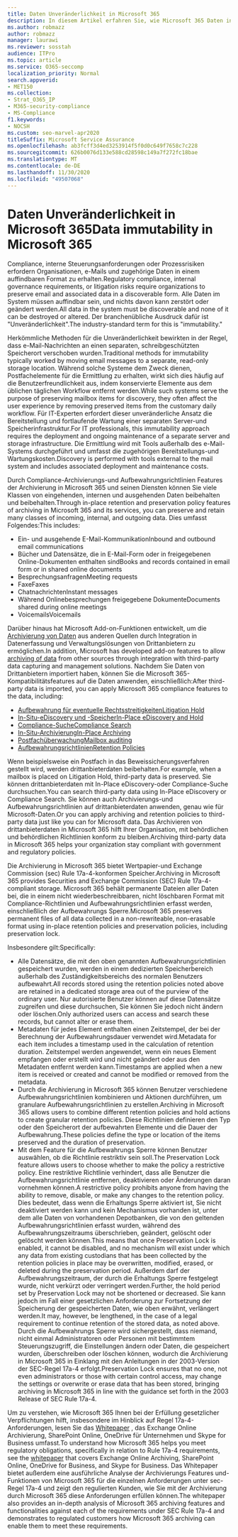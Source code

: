 ```yaml
---
title: Daten Unveränderlichkeit in Microsoft 365
description: In diesem Artikel erfahren Sie, wie Microsoft 365 Daten in auffindbarem Format aufrecht erhält, um behördliche Bestimmungen, interne Steuerungsanforderungen und Prozessrisiken zu beheben.
ms.author: robmazz
author: robmazz
manager: laurawi
ms.reviewer: sosstah
audience: ITPro
ms.topic: article
ms.service: O365-seccomp
localization_priority: Normal
search.appverid:
- MET150
ms.collection:
- Strat_O365_IP
- M365-security-compliance
- MS-Compliance
f1.keywords:
- NOCSH
ms.custom: seo-marvel-apr2020
titleSuffix: Microsoft Service Assurance
ms.openlocfilehash: ab3fcff3d4ed3253914f5f0d0c649f7658c7c228
ms.sourcegitcommit: 626b0076d133e588cd28598c149a7f272fc18bae
ms.translationtype: MT
ms.contentlocale: de-DE
ms.lasthandoff: 11/30/2020
ms.locfileid: "49507068"
---
```

# <a name="data-immutability-in-microsoft-365"></a><span data-ttu-id="53259-103">Daten Unveränderlichkeit in Microsoft 365</span><span class="sxs-lookup"><span data-stu-id="53259-103">Data immutability in Microsoft 365</span></span>

<span data-ttu-id="53259-104">Compliance, interne Steuerungsanforderungen oder Prozessrisiken erfordern Organisationen, e-Mails und zugehörige Daten in einem auffindbaren Format zu erhalten.</span><span class="sxs-lookup"><span data-stu-id="53259-104">Regulatory compliance, internal governance requirements, or litigation risks require organizations to preserve email and associated data in a discoverable form.</span></span> <span data-ttu-id="53259-105">Alle Daten im System müssen auffindbar sein, und nichts davon kann zerstört oder geändert werden.</span><span class="sxs-lookup"><span data-stu-id="53259-105">All data in the system must be discoverable and none of it can be destroyed or altered.</span></span> <span data-ttu-id="53259-106">Der branchenübliche Ausdruck dafür ist "Unveränderlichkeit".</span><span class="sxs-lookup"><span data-stu-id="53259-106">The industry-standard term for this is "immutability."</span></span>

<span data-ttu-id="53259-107">Herkömmliche Methoden für die Unveränderlichkeit bewirkten in der Regel, dass e-Mail-Nachrichten an einen separaten, schreibgeschützten Speicherort verschoben wurden.</span><span class="sxs-lookup"><span data-stu-id="53259-107">Traditional methods for immutability typically worked by moving email messages to a separate, read-only storage location.</span></span> <span data-ttu-id="53259-108">Während solche Systeme dem Zweck dienen, Postfachelemente für die Ermittlung zu erhalten, wirkt sich dies häufig auf die Benutzerfreundlichkeit aus, indem konservierte Elemente aus dem üblichen täglichen Workflow entfernt werden.</span><span class="sxs-lookup"><span data-stu-id="53259-108">While such systems serve the purpose of preserving mailbox items for discovery, they often affect the user experience by removing preserved items from the customary daily workflow.</span></span> <span data-ttu-id="53259-109">Für IT-Experten erfordert dieser unveränderliche Ansatz die Bereitstellung und fortlaufende Wartung einer separaten Server-und Speicherinfrastruktur.</span><span class="sxs-lookup"><span data-stu-id="53259-109">For IT professionals, this immutability approach requires the deployment and ongoing maintenance of a separate server and storage infrastructure.</span></span> <span data-ttu-id="53259-110">Die Ermittlung wird mit Tools außerhalb des e-Mail-Systems durchgeführt und umfasst die zugehörigen Bereitstellungs-und Wartungskosten.</span><span class="sxs-lookup"><span data-stu-id="53259-110">Discovery is performed with tools external to the mail system and includes associated deployment and maintenance costs.</span></span>

<span data-ttu-id="53259-111">Durch Compliance-Archivierungs-und Aufbewahrungsrichtlinien Features der Archivierung in Microsoft 365 und seinen Diensten können Sie viele Klassen von eingehenden, internen und ausgehenden Daten beibehalten und beibehalten.</span><span class="sxs-lookup"><span data-stu-id="53259-111">Through in-place retention and preservation policy features of archiving in Microsoft 365 and its services, you can preserve and retain many classes of incoming, internal, and outgoing data.</span></span> <span data-ttu-id="53259-112">Dies umfasst Folgendes:</span><span class="sxs-lookup"><span data-stu-id="53259-112">This includes:</span></span>

- <span data-ttu-id="53259-113">Ein- und ausgehende E-Mail-Kommunikation</span><span class="sxs-lookup"><span data-stu-id="53259-113">Inbound and outbound email communications</span></span>
- <span data-ttu-id="53259-114">Bücher und Datensätze, die in E-Mail-Form oder in freigegebenen Online-Dokumenten enthalten sind</span><span class="sxs-lookup"><span data-stu-id="53259-114">Books and records contained in email form or in shared online documents</span></span>
- <span data-ttu-id="53259-115">Besprechungsanfragen</span><span class="sxs-lookup"><span data-stu-id="53259-115">Meeting requests</span></span>
- <span data-ttu-id="53259-116">Faxe</span><span class="sxs-lookup"><span data-stu-id="53259-116">Faxes</span></span>
- <span data-ttu-id="53259-117">Chatnachrichten</span><span class="sxs-lookup"><span data-stu-id="53259-117">Instant messages</span></span>
- <span data-ttu-id="53259-118">Während Onlinebesprechungen freigegebene Dokumente</span><span class="sxs-lookup"><span data-stu-id="53259-118">Documents shared during online meetings</span></span>
- <span data-ttu-id="53259-119">Voicemails</span><span class="sxs-lookup"><span data-stu-id="53259-119">Voicemails</span></span>

<span data-ttu-id="53259-120">Darüber hinaus hat Microsoft Add-on-Funktionen entwickelt, um die [Archivierung von Daten](https://support.office.com/article/Archiving-third-party-data-in-Office-365-0ce338d5-3666-4a18-86ab-c6910ff408cc) aus anderen Quellen durch Integration in Datenerfassung und Verwaltungslösungen von Drittanbietern zu ermöglichen.</span><span class="sxs-lookup"><span data-stu-id="53259-120">In addition, Microsoft has developed add-on features to allow [archiving of data](https://support.office.com/article/Archiving-third-party-data-in-Office-365-0ce338d5-3666-4a18-86ab-c6910ff408cc) from other sources through integration with third-party data capturing and management solutions.</span></span> <span data-ttu-id="53259-121">Nachdem Sie Daten von Drittanbietern importiert haben, können Sie die Microsoft 365-Kompatibilitätsfeatures auf die Daten anwenden, einschließlich:</span><span class="sxs-lookup"><span data-stu-id="53259-121">After third-party data is imported, you can apply Microsoft 365 compliance features to the data, including:</span></span>

- [<span data-ttu-id="53259-122">Aufbewahrung für eventuelle Rechtsstreitigkeiten</span><span class="sxs-lookup"><span data-stu-id="53259-122">Litigation Hold</span></span>](https://docs.microsoft.com/microsoft-365/compliance/create-a-litigation-hold)
- [<span data-ttu-id="53259-123">In-Situ-eDiscovery und -Speicher</span><span class="sxs-lookup"><span data-stu-id="53259-123">In-Place eDiscovery and Hold</span></span>](https://docs.microsoft.com/microsoft-365/compliance/manage-legal-investigations)
- [<span data-ttu-id="53259-124">Compliance-Suche</span><span class="sxs-lookup"><span data-stu-id="53259-124">Compliance Search</span></span>](https://docs.microsoft.com/microsoft-365/compliance/search-for-content)
- [<span data-ttu-id="53259-125">In-Situ-Archivierung</span><span class="sxs-lookup"><span data-stu-id="53259-125">In-Place Archiving</span></span>](https://docs.microsoft.com/microsoft-365/compliance/enable-archive-mailboxes)
- [<span data-ttu-id="53259-126">Postfachüberwachung</span><span class="sxs-lookup"><span data-stu-id="53259-126">Mailbox auditing</span></span>](https://docs.microsoft.com/microsoft-365/compliance/enable-mailbox-auditing)
- [<span data-ttu-id="53259-127">Aufbewahrungsrichtlinien</span><span class="sxs-lookup"><span data-stu-id="53259-127">Retention Policies</span></span>](https://docs.microsoft.com/microsoft-365/compliance/retention-policies)

<span data-ttu-id="53259-128">Wenn beispielsweise ein Postfach in das Beweissicherungsverfahren gestellt wird, werden drittanbieterdaten beibehalten.</span><span class="sxs-lookup"><span data-stu-id="53259-128">For example, when a mailbox is placed on Litigation Hold, third-party data is preserved.</span></span> <span data-ttu-id="53259-129">Sie können drittanbieterdaten mit In-Place eDiscovery-oder Compliance-Suche durchsuchen.</span><span class="sxs-lookup"><span data-stu-id="53259-129">You can search third-party data using In-Place eDiscovery or Compliance Search.</span></span> <span data-ttu-id="53259-130">Sie können auch Archivierungs-und Aufbewahrungsrichtlinien auf drittanbieterdaten anwenden, genau wie für Microsoft-Daten.</span><span class="sxs-lookup"><span data-stu-id="53259-130">Or you can apply archiving and retention policies to third-party data just like you can for Microsoft data.</span></span> <span data-ttu-id="53259-131">Das Archivieren von drittanbieterdaten in Microsoft 365 hilft Ihrer Organisation, mit behördlichen und behördlichen Richtlinien konform zu bleiben.</span><span class="sxs-lookup"><span data-stu-id="53259-131">Archiving third-party data in Microsoft 365 helps your organization stay compliant with government and regulatory policies.</span></span>

<span data-ttu-id="53259-132">Die Archivierung in Microsoft 365 bietet Wertpapier-und Exchange Commission (sec) Rule 17a-4-konformen Speicher.</span><span class="sxs-lookup"><span data-stu-id="53259-132">Archiving in Microsoft 365 provides Securities and Exchange Commission (SEC) Rule 17a-4-compliant storage.</span></span> <span data-ttu-id="53259-133">Microsoft 365 behält permanente Dateien aller Daten bei, die in einem nicht wiederbeschreibbaren, nicht löschbaren Format mit Compliance-Richtlinien und Aufbewahrungsrichtlinien erfasst werden, einschließlich der Aufbewahrungs Sperre.</span><span class="sxs-lookup"><span data-stu-id="53259-133">Microsoft 365 preserves permanent files of all data collected in a non-rewriteable, non-erasable format using in-place retention policies and preservation policies, including preservation lock.</span></span>

<span data-ttu-id="53259-134">Insbesondere gilt:</span><span class="sxs-lookup"><span data-stu-id="53259-134">Specifically:</span></span>

- <span data-ttu-id="53259-135">Alle Datensätze, die mit den oben genannten Aufbewahrungsrichtlinien gespeichert wurden, werden in einem dedizierten Speicherbereich außerhalb des Zuständigkeitsbereichs des normalen Benutzers aufbewahrt.</span><span class="sxs-lookup"><span data-stu-id="53259-135">All records stored using the retention policies noted above are retained in a dedicated storage area out of the purview of the ordinary user.</span></span> <span data-ttu-id="53259-136">Nur autorisierte Benutzer können auf diese Datensätze zugreifen und diese durchsuchen, Sie können Sie jedoch nicht ändern oder löschen.</span><span class="sxs-lookup"><span data-stu-id="53259-136">Only authorized users can access and search these records, but cannot alter or erase them.</span></span>
- <span data-ttu-id="53259-137">Metadaten für jedes Element enthalten einen Zeitstempel, der bei der Berechnung der Aufbewahrungsdauer verwendet wird.</span><span class="sxs-lookup"><span data-stu-id="53259-137">Metadata for each item includes a timestamp used in the calculation of retention duration.</span></span> <span data-ttu-id="53259-138">Zeitstempel werden angewendet, wenn ein neues Element empfangen oder erstellt wird und nicht geändert oder aus den Metadaten entfernt werden kann.</span><span class="sxs-lookup"><span data-stu-id="53259-138">Timestamps are applied when a new item is received or created and cannot be modified or removed from the metadata.</span></span>
- <span data-ttu-id="53259-139">Durch die Archivierung in Microsoft 365 können Benutzer verschiedene Aufbewahrungsrichtlinien kombinieren und Aktionen durchführen, um granulare Aufbewahrungsrichtlinien zu erstellen.</span><span class="sxs-lookup"><span data-stu-id="53259-139">Archiving in Microsoft 365 allows users to combine different retention policies and hold actions to create granular retention policies.</span></span> <span data-ttu-id="53259-140">Diese Richtlinien definieren den Typ oder den Speicherort der aufbewahrten Elemente und die Dauer der Aufbewahrung.</span><span class="sxs-lookup"><span data-stu-id="53259-140">These policies define the type or location of the items preserved and the duration of preservation.</span></span>
- <span data-ttu-id="53259-141">Mit dem Feature für die Aufbewahrungs Sperre können Benutzer auswählen, ob die Richtlinie restriktiv sein soll.</span><span class="sxs-lookup"><span data-stu-id="53259-141">The Preservation Lock feature allows users to choose whether to make the policy a restrictive policy.</span></span> <span data-ttu-id="53259-142">Eine restriktive Richtlinie verhindert, dass alle Benutzer die Aufbewahrungsrichtlinie entfernen, deaktivieren oder Änderungen daran vornehmen können.</span><span class="sxs-lookup"><span data-stu-id="53259-142">A restrictive policy prohibits anyone from having the ability to remove, disable, or make any changes to the retention policy.</span></span> <span data-ttu-id="53259-143">Dies bedeutet, dass wenn die Erhaltungs Sperre aktiviert ist, Sie nicht deaktiviert werden kann und kein Mechanismus vorhanden ist, unter dem alle Daten von vorhandenen Depotbanken, die von den geltenden Aufbewahrungsrichtlinien erfasst wurden, während des Aufbewahrungszeitraums überschrieben, geändert, gelöscht oder gelöscht werden können.</span><span class="sxs-lookup"><span data-stu-id="53259-143">This means that once Preservation Lock is enabled, it cannot be disabled, and no mechanism will exist under which any data from existing custodians that has been collected by the retention policies in place may be overwritten, modified, erased, or deleted during the preservation period.</span></span> <span data-ttu-id="53259-144">Außerdem darf der Aufbewahrungszeitraum, der durch die Erhaltungs Sperre festgelegt wurde, nicht verkürzt oder verringert werden.</span><span class="sxs-lookup"><span data-stu-id="53259-144">Further, the hold period set by Preservation Lock may not be shortened or decreased.</span></span> <span data-ttu-id="53259-145">Sie kann jedoch im Fall einer gesetzlichen Anforderung zur Fortsetzung der Speicherung der gespeicherten Daten, wie oben erwähnt, verlängert werden.</span><span class="sxs-lookup"><span data-stu-id="53259-145">It may, however, be lengthened, in the case of a legal requirement to continue retention of the stored data, as noted above.</span></span> <span data-ttu-id="53259-146">Durch die Aufbewahrungs Sperre wird sichergestellt, dass niemand, nicht einmal Administratoren oder Personen mit bestimmtem Steuerungszugriff, die Einstellungen ändern oder Daten, die gespeichert wurden, überschreiben oder löschen können, wodurch die Archivierung in Microsoft 365 in Einklang mit den Anleitungen in der 2003-Version der SEC-Regel 17a-4 erfolgt.</span><span class="sxs-lookup"><span data-stu-id="53259-146">Preservation Lock ensures that no one, not even administrators or those with certain control access, may change the settings or overwrite or erase data that has been stored, bringing archiving in Microsoft 365 in line with the guidance set forth in the 2003 Release of SEC Rule 17a-4.</span></span>

<span data-ttu-id="53259-147">Um zu verstehen, wie Microsoft 365 Ihnen bei der Erfüllung gesetzlicher Verpflichtungen hilft, insbesondere im Hinblick auf Regel 17a-4-Anforderungen, lesen Sie das [Whitepaper](https://www.microsoft.com/microsoft-365/blog/wp-content/uploads/2015/11/Microsoft-EOA-White-Paper.pdf) , das Exchange Online Archivierung, SharePoint Online, OneDrive für Unternehmen und Skype for Business umfasst.</span><span class="sxs-lookup"><span data-stu-id="53259-147">To understand how Microsoft 365 helps you meet regulatory obligations, specifically in relation to Rule 17a-4 requirements, see the [whitepaper](https://www.microsoft.com/microsoft-365/blog/wp-content/uploads/2015/11/Microsoft-EOA-White-Paper.pdf) that covers Exchange Online Archiving, SharePoint Online, OneDrive for Business, and Skype for Business.</span></span> <span data-ttu-id="53259-148">Das Whitepaper bietet außerdem eine ausführliche Analyse der Archivierungs Features und-Funktionen von Microsoft 365 für die einzelnen Anforderungen unter sec-Regel 17a-4 und zeigt den regulierten Kunden, wie Sie mit der Archivierung durch Microsoft 365 diese Anforderungen erfüllen können.</span><span class="sxs-lookup"><span data-stu-id="53259-148">The whitepaper also provides an in-depth analysis of Microsoft 365 archiving features and functionalities against each of the requirements under SEC Rule 17a-4 and demonstrates to regulated customers how Microsoft 365 archiving can enable them to meet these requirements.</span></span>

